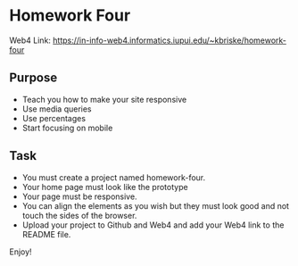 # Homework Four

Web4 Link:
https://in-info-web4.informatics.iupui.edu/~kbriske/homework-four

## Purpose
- Teach you how to make your site responsive
- Use media queries
- Use percentages
- Start focusing on mobile

## Task
- You must create a project named homework-four.
- Your home page must look like the prototype
- Your page must be responsive. 
- You can align the elements as you wish but they must look good and not touch the sides of the browser.
- Upload your project to Github and Web4 and add your Web4 link to the README file. 

Enjoy!
